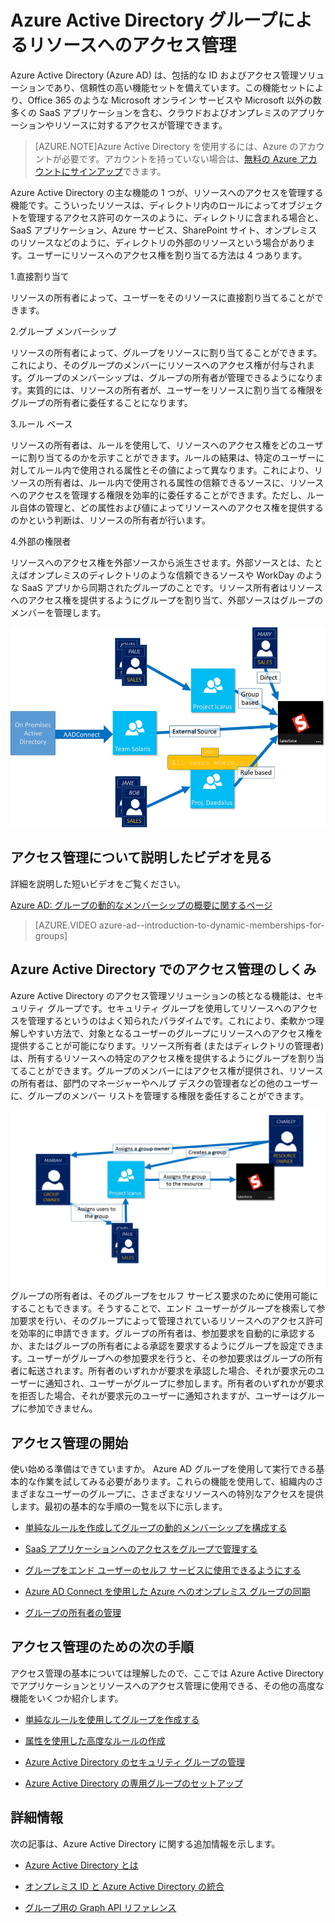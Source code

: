 <properties
	pageTitle="Azure Active Directory グループによるリソースへのアクセス管理 | Microsoft Azure"
	description="オンプレミスとクラウドのアプリケーションとリソースに対するアクセス管理に Azure Active Directory のグループを使用する方法について説明します。"
	services="active-directory"
	documentationCenter=""
	authors="curtand"
	manager="stevenpo"
	editor=""
/>

<tags
	ms.service="active-directory"
	ms.workload="identity"
	ms.tgt_pltfrm="na"
	ms.devlang="na"
	ms.topic="article"
	ms.date="11/17/2015"
	ms.author="curtand"/>


# Azure Active Directory グループによるリソースへのアクセス管理

Azure Active Directory (Azure AD) は、包括的な ID およびアクセス管理ソリューションであり、信頼性の高い機能セットを備えています。この機能セットにより、Office 365 のような Microsoft オンライン サービスや Microsoft 以外の数多くの SaaS アプリケーションを含む、クラウドおよびオンプレミスのアプリケーションやリソースに対するアクセスが管理できます。


> [AZURE.NOTE]Azure Active Directory を使用するには、Azure のアカウントが必要です。アカウントを持っていない場合は、[無料の Azure アカウントにサインアップ](http://azure.microsoft.com/pricing/free-trial/)できます。


Azure Active Directory の主な機能の 1 つが、リソースへのアクセスを管理する機能です。こういったリソースは、ディレクトリ内のロールによってオブジェクトを管理するアクセス許可のケースのように、ディレクトリに含まれる場合と、SaaS アプリケーション、Azure サービス、SharePoint サイト、オンプレミスのリソースなどのように、ディレクトリの外部のリソースという場合があります。ユーザーにリソースへのアクセス権を割り当てる方法は 4 つあります。


1\.直接割り当て

リソースの所有者によって、ユーザーをそのリソースに直接割り当てることができます。

2\.グループ メンバーシップ

リソースの所有者によって、グループをリソースに割り当てることができます。これにより、そのグループのメンバーにリソースへのアクセス権が付与されます。グループのメンバーシップは、グループの所有者が管理できるようになります。実質的には、リソースの所有者が、ユーザーをリソースに割り当てる権限をグループの所有者に委任することになります。

3\.ルール ベース

リソースの所有者は、ルールを使用して、リソースへのアクセス権をどのユーザーに割り当てるのかを示すことができます。ルールの結果は、特定のユーザーに対してルール内で使用される属性とその値によって異なります。これにより、リソースの所有者は、ルール内で使用される属性の信頼できるソースに、リソースへのアクセスを管理する権限を効率的に委任することができます。ただし、ルール自体の管理と、どの属性および値によってリソースへのアクセス権を提供するのかという判断は、リソースの所有者が行います。

4\.外部の権限者

リソースへのアクセス権を外部ソースから派生させます。外部ソースとは、たとえばオンプレミスのディレクトリのような信頼できるソースや WorkDay のような SaaS アプリから同期されたグループのことです。リソース所有者はリソースへのアクセス権を提供するようにグループを割り当て、外部ソースはグループのメンバーを管理します。

  ![アクセス管理の概要図](./media/active-directory-access-management-groups/access-management-overview.png)


## アクセス管理について説明したビデオを見る

詳細を説明した短いビデオをご覧ください。

[Azure AD: グループの動的なメンバーシップの概要に関するページ](https://channel9.msdn.com/Series/Azure-Active-Directory-Videos-Demos/Azure-AD--Introduction-to-Dynamic-Memberships-for-Groups)

> [AZURE.VIDEO azure-ad--introduction-to-dynamic-memberships-for-groups]

## Azure Active Directory でのアクセス管理のしくみ
Azure Active Directory のアクセス管理ソリューションの核となる機能は、セキュリティ グループです。セキュリティ グループを使用してリソースへのアクセスを管理するというのはよく知られたパラダイムです。これにより、柔軟かつ理解しやすい方法で、対象となるユーザーのグループにリソースへのアクセス権を提供することが可能になります。リソース所有者 (またはディレクトリの管理者) は、所有するリソースへの特定のアクセス権を提供するようにグループを割り当てることができます。グループのメンバーにはアクセス権が提供され、リソースの所有者は、部門のマネージャーやヘルプ デスクの管理者などの他のユーザーに、グループのメンバー リストを管理する権限を委任することができます。

![Azure Active Directory アクセス管理図](./media/active-directory-access-management-groups/active-directory-access-management-works.png)グループの所有者は、そのグループをセルフ サービス要求のために使用可能にすることもできます。そうすることで、エンド ユーザーがグループを検索して参加要求を行い、そのグループによって管理されているリソースへのアクセス許可を効率的に申請できます。グループの所有者は、参加要求を自動的に承認するか、またはグループの所有者による承認を要求するようにグループを設定できます。ユーザーがグループへの参加要求を行うと、その参加要求はグループの所有者に転送されます。所有者のいずれかが要求を承認した場合、それが要求元のユーザーに通知され、ユーザーがグループに参加します。所有者のいずれかが要求を拒否した場合、それが要求元のユーザーに通知されますが、ユーザーはグループに参加できません。


## アクセス管理の開始
使い始める準備はできていますか。 Azure AD グループを使用して実行できる基本的な作業を試してみる必要があります。これらの機能を使用して、組織内のさまざまなユーザーのグループに、さまざまなリソースへの特別なアクセスを提供します。最初の基本的な手順の一覧を以下に示します。


* [単純なルールを作成してグループの動的メンバーシップを構成する](active-directory-accessmanagement-simplerulegroup.md)

* [SaaS アプリケーションへのアクセスをグループで管理する](active-directory-accessmanagement-group-saasapps.md)

* [グループをエンド ユーザーのセルフ サービスに使用できるようにする](active-directory-accessmanagement-self-service-group-management.md)

* [Azure AD Connect を使用した Azure へのオンプレミス グループの同期](active-directory-aadconnect.md)

* [グループの所有者の管理](active-directory-accessmanagement-managing-group-owners.md)


## アクセス管理のための次の手順
アクセス管理の基本については理解したので、ここでは Azure Active Directory でアプリケーションとリソースへのアクセス管理に使用できる、その他の高度な機能をいくつか紹介します。

* [単純なルールを使用してグループを作成する](active-directory-accessmanagement-simplerulegroup.md)

* [属性を使用した高度なルールの作成](active-directory-accessmanagement-groups-with-advanced-rules.md)

* [Azure Active Directory のセキュリティ グループの管理](active-directory-accessmanagement-manage-groups.md)

* [Azure Active Directory の専用グループのセットアップ](active-directory-accessmanagement-dedicated-groups.md)


## 詳細情報
次の記事は、Azure Active Directory に関する追加情報を示します。

* [Azure Active Directory とは](active-directory-whatis.md)

* [オンプレミス ID と Azure Active Directory の統合](active-directory-aadconnect.md)

* [グループ用の Graph API リファレンス](https://msdn.microsoft.com/Library/Azure/Ad/Graph/api/groups-operations#GroupFunctions)

<!---HONumber=AcomDC_1223_2015-->
